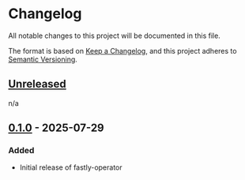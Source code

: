 # Changelog

All notable changes to this project will be documented in this file.

The format is based on [Keep a Changelog](https://keepachangelog.com/en/1.0.0/),
and this project adheres to [Semantic Versioning](https://semver.org/spec/v2.0.0.html).

## [Unreleased]

n/a

## [0.1.0] - 2025-07-29

### Added
- Initial release of fastly-operator

[Unreleased]: https://github.com/seatgeek/fastly-operator/compare/v0.1.0...HEAD
[0.1.0]: https://github.com/seatgeek/fastly-operator/releases/tag/v0.1.0
